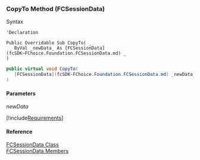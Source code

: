 ﻿### CopyTo Method (FCSessionData)

Syntax

```vbnet
'Declaration

Public Overridable Sub CopyTo( _
   ByVal _newData_ As [FCSessionData](fcSDK~FChoice.Foundation.FCSessionData.md) _
) 
```

```csharp
public virtual void CopyTo( 
   [FCSessionData](fcSDK~FChoice.Foundation.FCSessionData.md) _newData_
)
```

#### Parameters

_newData_

[!include[Requirements](../partials/requirements.md)]

#### Reference

[FCSessionData Class](fcSDK~FChoice.Foundation.FCSessionData.md)  
[FCSessionData Members](fcSDK~FChoice.Foundation.FCSessionData_members.md)